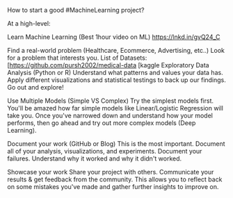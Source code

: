 How to start a good #MachineLearning project?

At a high-level:

Learn Machine Learning (Best 1hour video on ML) https://lnkd.in/gvQ24_C

Find a real-world problem (Healthcare, Ecommerce, Advertising, etc..) Look for a problem that interests you. List of Datasets: [https://github.com/pursh2002/medical-data
[kaggle
Exploratory Data Analysis (Python or R) Understand what patterns and values your data has. Apply different visualizations and statistical testings to back up our findings. Go out and explore!

Use Multiple Models (Simple VS Complex) Try the simplest models first. You'll be amazed how far simple models like Linear/Logistic Regression will take you. Once you've narrowed down and understand how your model performs, then go ahead and try out more complex models (Deep Learning).

Document your work (GitHub or Blog) This is the most important. Document all of your analysis, visualizations, and experiments. Document your failures. Understand why it worked and why it didn't worked.

Showcase your work Share your project with others. Communicate your results & get feedback from the community. This allows you to reflect back on some mistakes you've made and gather further insights to improve on.
